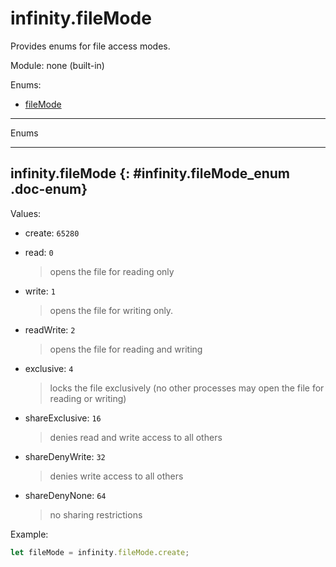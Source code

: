 ﻿# infinity.fileMode

Provides enums for file access modes.

Module: none (built-in)

<div class="doc-toc" markdown="1">

<div class="doc-toc-heading">Enums:</div>

- [fileMode](#infinity.fileMode.fileMode_enum)

</div>

---

<div class="doc-heading">Enums</div>

---

## infinity.fileMode {: #infinity.fileMode_enum .doc-enum}

Values:

- create: `65280`
  >

- read: `0`
  >opens the file for reading only

- write: `1`
  >opens the file for writing only.

- readWrite: `2`
  >opens the file for reading and writing

- exclusive: `4`
  >locks the file exclusively (no other processes may open the file for reading or writing)

- shareExclusive: `16`
  >denies read and write access to all others

- shareDenyWrite: `32`
  >denies write access to all others

- shareDenyNone: `64`
  >no sharing restrictions

Example:

```typescript
let fileMode = infinity.fileMode.create;
```





